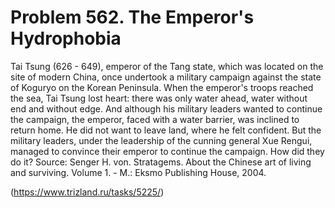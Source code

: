 # Problem 562. The Emperor's Hydrophobia

Tai Tsung (626 - 649), emperor of the Tang state, which was located on the site of modern China, once undertook a military campaign against the state of Koguryo on the Korean Peninsula. When the emperor's troops reached the sea, Tai Tsung lost heart: there was only water ahead, water without end and without edge. And although his military leaders wanted to continue the campaign, the emperor, faced with a water barrier, was inclined to return home. He did not want to leave land, where he felt confident. But the military leaders, under the leadership of the cunning general Xue Rengui, managed to convince their emperor to continue the campaign. How did they do it? Source: Senger H. von. Stratagems. About the Chinese art of living and surviving. Volume 1. - M.: Eksmo Publishing House, 2004.

(https://www.trizland.ru/tasks/5225/)